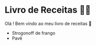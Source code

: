 # Livro de Receitas :man_cook:

Olá ! Bem vindo ao meu livro de receitas :wave:

- Strogonoff de frango
- Pavê